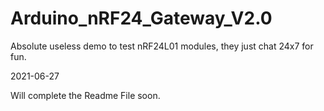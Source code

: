 # Arduino_nRF24_Gateway_V2.0
Absolute useless demo to test nRF24L01 modules, they just chat 24x7 for fun.

2021-06-27

Will complete the Readme File soon.

